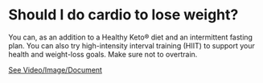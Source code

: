 # Should I do cardio to lose weight?

You can, as an addition to a Healthy Keto® diet and an intermittent fasting plan. You can also try high-intensity interval training (HIIT) to support your health and weight-loss goals. Make sure not to overtrain.

 [See Video/Image/Document](https://hls-player.drberg.com/asset?path=migrated-assets/should-i-do-cardio-for-weight-loss-drberg-talks-about-exercise-cardio-and-weight-loss)